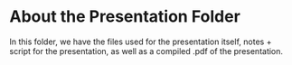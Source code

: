 # About the Presentation Folder

In this folder, we have the files used for the presentation itself, notes + script for the presentation, as well as a compiled .pdf of the presentation.
